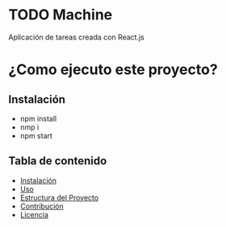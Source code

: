 # TODO Machine

Aplicación de tareas creada con React.js

# ¿Como ejecuto este proyecto?

## Instalación

- npm install
- nmp i
- npm start

## Tabla de contenido

- [Instalación](#instalación)
- [Uso](#uso)
- [Estructura del Proyecto](#estructura-del-proyecto)
- [Contribución](#contribución)
- [Licencia](#licencia)
